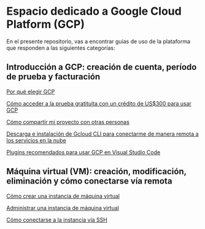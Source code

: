 # Espacio dedicado a Google Cloud Platform (GCP)

En el presente repositorio, vas a encontrar guías de uso de la plataforma que responden a las siguientes categorías:

## Introducción a GCP: creación de cuenta, período de prueba y facturación

[Por qué elegir GCP]()

[Cómo acceder a la prueba gratituita con un crédito de US$300 para usar GCP](./Guías/como_acceder.md)

[Cómo compartir mi proyecto con otras personas](https://github.com/datacloudclub/datacloudclub/blob/main/Google%20Cloud%20Platform%20(GCP)/Gu%C3%ADas/uso_compartido_proyecto.md)

[Descarga e instalación de Gcloud CLI para conectarme de manera remota a los servicios en la nube](https://github.com/datacloudclub/datacloudclub/blob/main/Google%20Cloud%20Platform%20(GCP)/Gu%C3%ADas/gcloud_cli_install.md)

[Plugins recomendados para usar GCP en Visual Studio Code]()

## Máquina virtual (VM): creación, modificación, eliminación y cómo conectarse vía remota

[Cómo crear una instancia de máquina virtual](https://github.com/datacloudclub/datacloudclub/blob/main/Google%20Cloud%20Platform%20(GCP)/Gu%C3%ADas/como_crear_vm.md)

[Administrar una instancia de máquina virtual](https://github.com/datacloudclub/datacloudclub/blob/main/Google%20Cloud%20Platform%20(GCP)/Gu%C3%ADas/modificar_instancia.md)

[Cómo conectarse a la instancia vía SSH]()
